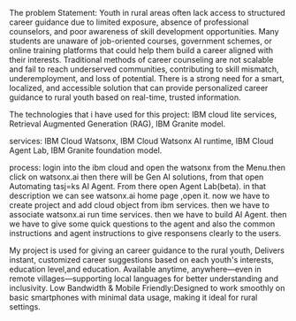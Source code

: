 The problem Statement:
Youth in rural areas often lack access to structured career guidance due to limited exposure,
absence of professional counselors, and poor awareness of skill development opportunities. Many students are unaware of job-oriented courses, government schemes, or online training
platforms that could help them build a career aligned with their interests. Traditional methods of career counseling are not scalable and fail to reach underserved
communities, contributing to skill mismatch, underemployment, and loss of potential. There is a strong need for a smart, localized, and accessible solution that can provide
personalized career guidance to rural youth based on real-time, trusted information.

The technologies that i have used for this project:
IBM cloud lite services,
Retrieval Augmented Generation (RAG),
IBM Granite model.


services:
IBM Cloud Watsonx,
IBM Cloud Watsonx AI runtime,
IBM Cloud Agent Lab,
IBM Granite foundation model.

process:
login into the ibm cloud and open the watsonx from the Menu.then click on watsonx.ai then there will be Gen AI solutions, from that open Automating tasj=ks AI Agent.
From there open Agent Lab(beta). in that description we can see watsonx.ai home page ,open it.
now we have to create project and add cloud object from ibm services.
then we have to associate watsonx.ai run time services.
then we have to build AI Agent. then we have to give some quick questions to the agent and also the common instructions and agent instructions to give responsens clearly to the users.


My project is used for giving an career guidance to the rural youth,
Delivers instant, customized career suggestions based on each youth's interests, education
level,and education. Available anytime, anywhere—even in remote villages—supporting local languages for better
understanding and inclusivity. Low Bandwidth & Mobile Friendly:Designed to work smoothly on basic smartphones with
minimal data usage, making it ideal for rural settings.

